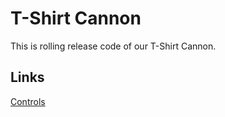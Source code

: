 # T-Shirt Cannon

This is rolling release code of our T-Shirt Cannon.

## Links

[Controls](https://github.com/cavineers/TShirtCannon/blob/master/CONTROLS.md)
